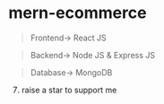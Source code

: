 # mern-ecommerce

> Frontend-> React JS

> Backend-> Node JS & Express JS

> Database-> MongoDB


7. raise a star to support me
